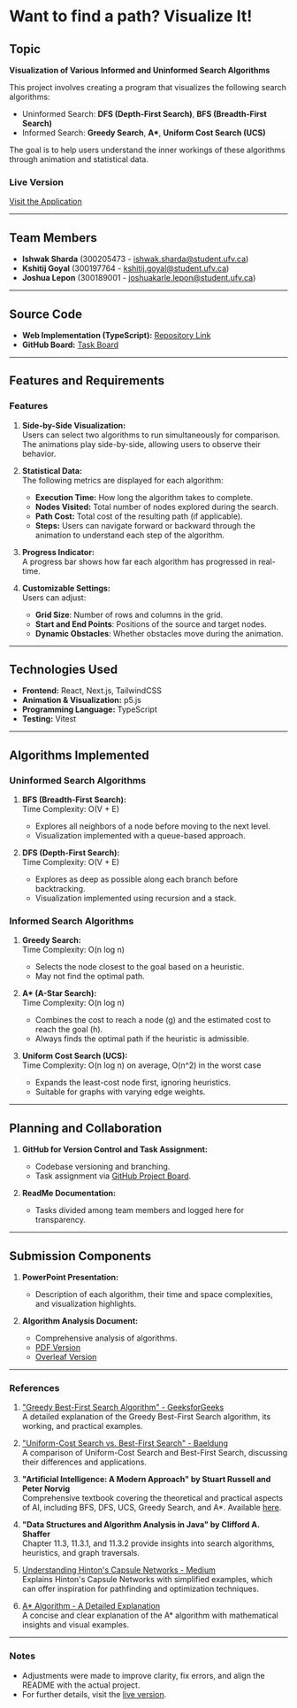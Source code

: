 # Want to find a path? Visualize It!

## Topic

**Visualization of Various Informed and Uninformed Search Algorithms**  

This project involves creating a program that visualizes the following search algorithms:  
- Uninformed Search: **DFS (Depth-First Search)**, **BFS (Breadth-First Search)**  
- Informed Search: **Greedy Search**, **A\***, **Uniform Cost Search (UCS)**  

The goal is to help users understand the inner workings of these algorithms through animation and statistical data.

### Live Version  
[Visit the Application](https://ufv-comp-359-a3.vercel.app/)

---

## Team Members

- **Ishwak Sharda** (300205473 - ishwak.sharda@student.ufv.ca)  
- **Kshitij Goyal** (300197764 - kshitij.goyal@student.ufv.ca)  
- **Joshua Lepon** (300189001 - joshuakarle.lepon@student.ufv.ca)  

---

## Source Code

- **Web Implementation (TypeScript):** [Repository Link](https://github.com/KshitijGoyal2022/comp-359-assignment-3)  
- **GitHub Board:** [Task Board](https://github.com/users/shardaishwak/projects/1/views/4)

---

## Features and Requirements

### Features
1. **Side-by-Side Visualization:**  
   Users can select two algorithms to run simultaneously for comparison. The animations play side-by-side, allowing users to observe their behavior.

2. **Statistical Data:**  
   The following metrics are displayed for each algorithm:
   - **Execution Time:** How long the algorithm takes to complete.
   - **Nodes Visited:** Total number of nodes explored during the search.
   - **Path Cost:** Total cost of the resulting path (if applicable).
   - **Steps:** Users can navigate forward or backward through the animation to understand each step of the algorithm.

3. **Progress Indicator:**  
   A progress bar shows how far each algorithm has progressed in real-time.

4. **Customizable Settings:**  
   Users can adjust:
   - **Grid Size**: Number of rows and columns in the grid.
   - **Start and End Points**: Positions of the source and target nodes.
   - **Dynamic Obstacles**: Whether obstacles move during the animation.

---

## Technologies Used

- **Frontend:** React, Next.js, TailwindCSS  
- **Animation & Visualization:** p5.js  
- **Programming Language:** TypeScript  
- **Testing:** Vitest  

---

## Algorithms Implemented

### **Uninformed Search Algorithms**
1. **BFS (Breadth-First Search):**  
   Time Complexity: O(V + E)  
   - Explores all neighbors of a node before moving to the next level.
   - Visualization implemented with a queue-based approach.

2. **DFS (Depth-First Search):**  
   Time Complexity: O(V + E)  
   - Explores as deep as possible along each branch before backtracking.
   - Visualization implemented using recursion and a stack.

### **Informed Search Algorithms**
1. **Greedy Search:**  
   Time Complexity: O(n log n)  
   - Selects the node closest to the goal based on a heuristic.  
   - May not find the optimal path.  

2. **A\* (A-Star Search):**  
   Time Complexity: O(n log n)  
   - Combines the cost to reach a node (g) and the estimated cost to reach the goal (h).  
   - Always finds the optimal path if the heuristic is admissible.  

3. **Uniform Cost Search (UCS):**  
   Time Complexity: O(n log n) on average, O(n^2) in the worst case  
   - Expands the least-cost node first, ignoring heuristics.  
   - Suitable for graphs with varying edge weights.  

---

## Planning and Collaboration

1. **GitHub for Version Control and Task Assignment:**  
   - Codebase versioning and branching.  
   - Task assignment via [GitHub Project Board](https://github.com/users/KshitijGoyal2022/projects/2).  

2. **ReadMe Documentation:**  
   - Tasks divided among team members and logged here for transparency.  

---

## Submission Components

1. **PowerPoint Presentation:**  
   - Description of each algorithm, their time and space complexities, and visualization highlights.  

2. **Algorithm Analysis Document:**  
   - Comprehensive analysis of algorithms.  
   - [PDF Version](TBD)  
   - [Overleaf Version](TBD)  

---

### References

1. ["Greedy Best-First Search Algorithm" - GeeksforGeeks](https://www.geeksforgeeks.org/greedy-best-first-search-algorithm/?utm_source=chatgpt.com)  
   A detailed explanation of the Greedy Best-First Search algorithm, its working, and practical examples.

2. ["Uniform-Cost Search vs. Best-First Search" - Baeldung](https://www.baeldung.com/cs/uniform-cost-search-vs-best-first-search?utm_source=chatgpt.com)  
   A comparison of Uniform-Cost Search and Best-First Search, discussing their differences and applications.

3. **"Artificial Intelligence: A Modern Approach" by Stuart Russell and Peter Norvig**  
   Comprehensive textbook covering the theoretical and practical aspects of AI, including BFS, DFS, UCS, Greedy Search, and A*. Available [here](https://aima.cs.berkeley.edu/).

4. **"Data Structures and Algorithm Analysis in Java" by Clifford A. Shaffer**  
   Chapter 11.3, 11.3.1, and 11.3.2 provide insights into search algorithms, heuristics, and graph traversals.

5. [Understanding Hinton's Capsule Networks - Medium](https://medium.com/@dipalimajet/understanding-hintons-capsule-networks-c2b17cd358d7)  
   Explains Hinton's Capsule Networks with simplified examples, which can offer inspiration for pathfinding and optimization techniques.

6. [A* Algorithm - A Detailed Explanation](https://mat.uab.cat/~alseda/MasterOpt/AStar-Algorithm.pdf)  
   A concise and clear explanation of the A* algorithm with mathematical insights and visual examples.

---

### Notes

- Adjustments were made to improve clarity, fix errors, and align the README with the actual project.  
- For further details, visit the [live version](https://ufv-comp-359-a3.vercel.app/).
